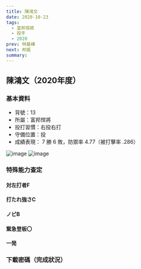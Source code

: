 ```yaml
---
title: 陳鴻文
date: 2020-10-23
tags:
  - 富邦悍將
  - 投手
  - 2020
prev: 林晨樺
next: 邦威
summary: 
---
```


## 陳鴻文（2020年度）

### 基本資料
- 背號：13
- 所屬：富邦悍將
- 投打習慣：右投右打
- 守備位置：投
- 成績表現： 7 勝 6 敗，防禦率 4.77（被打擊率 .286）

![image](https://i.imgur.com/NwalenT.jpg)
![image](https://i.imgur.com/uKuI45d.jpg)

### 特殊能力查定
#### 対左打者F
#### 打たれ強さC
#### ノビB
#### 緊急登板〇 
#### 一発

### 下載密碼（完成狀況）
